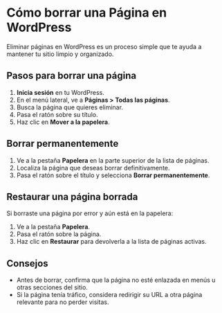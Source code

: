 # Cómo borrar una Página en WordPress

Eliminar páginas en WordPress es un proceso simple que te ayuda a mantener tu sitio limpio y organizado.

## Pasos para borrar una página
1. **Inicia sesión** en tu WordPress.
2. En el menú lateral, ve a **Páginas > Todas las páginas**.
3. Busca la página que quieres eliminar.
4. Pasa el ratón sobre su título.
5. Haz clic en **Mover a la papelera**.

## Borrar permanentemente
1. Ve a la pestaña **Papelera** en la parte superior de la lista de páginas.
2. Localiza la página que deseas borrar definitivamente.
3. Pasa el ratón sobre el título y selecciona **Borrar permanentemente**.

## Restaurar una página borrada
Si borraste una página por error y aún está en la papelera:
1. Ve a la pestaña **Papelera**.
2. Pasa el ratón sobre la página.
3. Haz clic en **Restaurar** para devolverla a la lista de páginas activas.

## Consejos
- Antes de borrar, confirma que la página no esté enlazada en menús u otras secciones del sitio.
- Si la página tenía tráfico, considera redirigir su URL a otra página relevante para no perder visitas.

